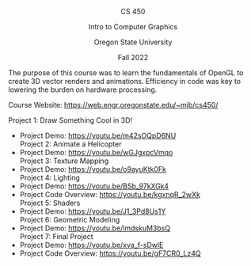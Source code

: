 <p align="center">CS 450</p>

<p align="center">Intro to Computer Graphics</p>

<p align="center">Oregon State University</p>

<p align="center">Fall 2022</p>

The purpose of this course was to learn the fundamentals of OpenGL to create 3D vector renders and animations. Efficiency in code was key to lowering the burden on hardware processing.<br />

Course Website: https://web.engr.oregonstate.edu/~mjb/cs450/<br />

Project 1: Draw Something Cool in 3D!<br />
- Project Demo: https://youtu.be/m42sOQpD6NU<br />
Project 2: Animate a Helicopter<br />
- Project Demo: https://youtu.be/wGJgxpcVmqo<br />
Project 3: Texture Mapping<br />
- Project Demo: https://youtu.be/o9ayuKtk0Fk<br />
Project 4: Lighting<br />
- Project Demo: https://youtu.be/BSb_97kXGk4<br />
- Project Code Overview: https://youtu.be/kgxnqR_2wXk<br />
Project 5: Shaders<br />
- Project Demo: https://youtu.be/J1_3Pd8Us1Y<br />
Project 6: Geometric Modeling<br />
- Project Demo: https://youtu.be/lmdskuM3bsQ<br />
Project 7: Final Project<br />
- Project Demo: https://youtu.be/xva_f-sDwlE<br />
- Project Code Overview: https://youtu.be/gF7CR0_Lz4Q<br />
